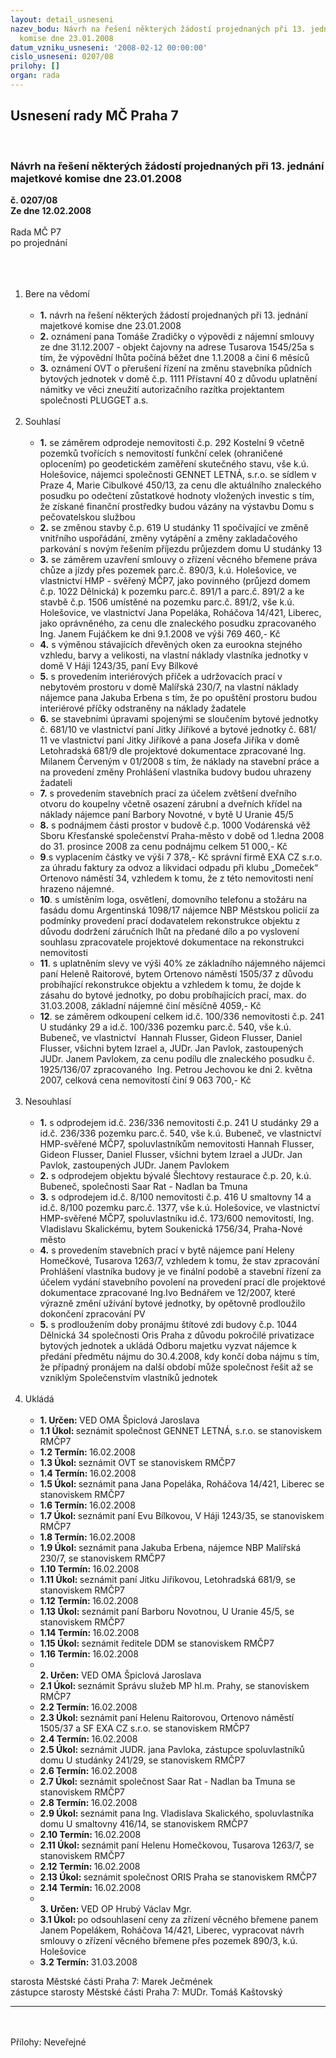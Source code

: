 ```yaml
---
layout: detail_usneseni
nazev_bodu: Návrh na řešení některých žádostí projednaných při 13. jednání majetkové
  komise dne 23.01.2008
datum_vzniku_usneseni: '2008-02-12 00:00:00'
cislo_usneseni: 0207/08
prilohy: []
organ: rada
---
```

<div id="ucUsn_pList" class="usn">
	<span><h2>Usnesení rady MČ Praha 7 </h2>
<br></span><div class="standBody">
<span><h3>Návrh na řešení některých žádostí projednaných při 13. jednání majetkové komise dne 23.01.2008</h3></span><div class="center">
		<strong>č. 0207/08</strong><br>
	</div>
<div class="center">
		<strong>Ze dne 12.02.2008</strong><br><br>
	</div>Rada MČ P7<br>po projednání<br><br><br><ol>
<br><li>Bere na vědomí <br><ul>
<br><li>
<strong>1.</strong> návrh na řešení některých žádostí projednaných při 13. jednání majetkové komise dne 23.01.2008 <br>
</li>
<li>
<strong>2.</strong> oznámení pana Tomáše Zradičky o výpovědi z nájemní smlouvy ze dne 31.12.2007 - objekt čajovny na adrese Tusarova 1545/25a s tím, že výpovědní lhůta počíná běžet dne 1.1.2008 a činí 6 měsíců <br>
</li>
<li>
<strong>3.</strong> oznámení OVT o přerušení řízení na změnu stavebníka půdních bytových jednotek v domě č.p. 1111 Přístavní 40 z důvodu uplatnění námitky ve věci zneužití autorizačního razítka projektantem společnosti PLUGGET a.s.</li>
</ul>
<br>
</li>
<li>Souhlasí <br><ul>
<br><li>
<strong>1.</strong> se záměrem odprodeje nemovitosti č.p. 292 Kostelní 9 včetně pozemků tvořících s nemovitostí funkční celek (ohraničené oplocením) po geodetickém zaměření skutečného stavu, vše k.ú. Holešovice, nájemci společnosti GENNET LETNÁ, s.r.o. se sídlem v Praze 4, Marie Cibulkové 450/13, za cenu dle aktuálního znaleckého posudku po odečtení zůstatkové hodnoty vložených investic s tím, že získané finanční prostředky budou vázány na výstavbu Domu s pečovatelskou službou <br>
</li>
<li>
<strong>2.</strong> se změnou stavby č.p. 619 U studánky 11 spočívající ve změně vnitřního uspořádání, změny vytápění a změny zakladačového parkování s novým řešením příjezdu průjezdem domu U studánky 13 <br>
</li>
<li>
<strong>3.</strong> se záměrem uzavření smlouvy o zřízení věcného břemene práva chůze a jízdy přes pozemek parc.č. 890/3, k.ú. Holešovice, ve vlastnictví HMP - svěřený MČP7, jako povinného (průjezd domem č.p. 1022 Dělnická) k pozemku parc.č. 891/1 a parc.č. 891/2 a ke stavbě č.p. 1506 umístěné na pozemku parc.č. 891/2, vše k.ú. Holešovice, ve vlastnictví Jana Popeláka, Roháčova 14/421, Liberec, jako oprávněného, za cenu dle znaleckého posudku zpracovaného Ing. Janem Fujáčkem ke dni 9.1.2008 ve výši 769 460,- Kč <br>
</li>
<li>
<strong>4.</strong> s výměnou stávajících dřevěných oken za eurookna stejného vzhledu, barvy a velikosti, na vlastní náklady vlastníka jednotky v domě V Háji 1243/35, paní Evy Bílkové <br>
</li>
<li>
<strong>5.</strong> s provedením interiérových příček a udržovacích prací v nebytovém prostoru v domě Malířská 230/7, na vlastní náklady nájemce pana Jakuba Erbena s tím, že po opuštění prostoru budou interiérové příčky odstraněny na náklady žadatele <br>
</li>
<li>
<strong>6.</strong> se stavebními úpravami spojenými se sloučením bytové jednotky č. 681/10 ve vlastnictví paní Jitky Jiříkové a bytové jednotky č. 681/ 11 ve vlastnictví paní Jitky Jiříkové a pana Josefa Jiříka v domě Letohradská 681/9 dle projektové dokumentace zpracované Ing. Milanem Červeným v 01/2008 s tím, že náklady na stavební práce a na provedení změny Prohlášení vlastníka budovy budou uhrazeny žadateli <br>
</li>
<li>
<strong>7.</strong> s provedením stavebních prací za účelem zvětšení dveřního otvoru do koupelny včetně osazení zárubní a dveřních křídel na náklady nájemce paní Barbory Novotné, v bytě U Uranie 45/5 <br>
</li>
<li>
<strong>8.</strong> s podnájmem části prostor v budově č.p. 1000 Vodárenská věž Sboru Křesťanské společenství Praha-město v době od 1.ledna 2008 do 31. prosince 2008 za cenu podnájmu celkem 51 000,- Kč <br>
</li>
<li>
<strong>9</strong>.s vyplacením částky ve výši 7 378,- Kč správní firmě EXA CZ s.r.o. za úhradu faktury za odvoz a likvidaci odpadu při klubu „Domeček“ Ortenovo náměstí 34, vzhledem k tomu, že z této nemovitosti není hrazeno nájemné. <br>
</li>
<li>
<strong>10</strong>. s umístěním loga, osvětlení, domovního telefonu a stožáru na fasádu domu Argentinská 1098/17 nájemce NBP Městskou policií za podmínky provedení prací dodavatelem rekonstrukce objektu z důvodu dodržení záručních lhůt na předané dílo a po vyslovení souhlasu zpracovatele projektové dokumentace na rekonstrukci nemovitosti <br>
</li>
<li>
<strong>11</strong>. s uplatněním slevy ve výši 40% ze základního nájemného nájemci paní Heleně Raitorové, bytem Ortenovo náměstí 1505/37 z důvodu probíhající rekonstrukce objektu a vzhledem k tomu, že dojde k zásahu do bytové jednotky, po dobu probíhajících prací, max. do 31.03.2008, základní nájemné činí měsíčně 4059,- Kč <br>
</li>
<li>
<strong>12</strong>. se záměrem odkoupení celkem id.č. 100/336 nemovitosti č.p. 241 U studánky 29 a id.č. 100/336 pozemku parc.č. 540, vše k.ú. Bubeneč, ve vlastnictví  Hannah Flusser, Gideon Flusser, Daniel Flusser, všichni bytem Izrael a, JUDr. Jan Pavlok, zastoupených JUDr. Janem Pavlokem, za cenu podílu dle znaleckého posudku č. 1925/136/07 zpracovaného  Ing. Petrou Jechovou ke dni 2. května 2007, celková cena nemovitostí činí 9 063 700,- Kč</li>
</ul>
<br>
</li>
<li>Nesouhlasí <br><ul>
<br><li>
<strong>1.</strong> s odprodejem id.č. 236/336 nemovitosti č.p. 241 U studánky 29 a id.č. 236/336 pozemku parc.č. 540, vše k.ú. Bubeneč, ve vlastnictví HMP-svěřené MČP7, spoluvlastníkům nemovitosti Hannah Flusser, Gideon Flusser, Daniel Flusser, všichni bytem Izrael a JUDr. Jan Pavlok, zastoupených JUDr. Janem Pavlokem <br>
</li>
<li>
<strong>2.</strong> s odprodejem objektu bývalé Šlechtovy restaurace č.p. 20, k.ú. Bubeneč, společnosti Saar Rat - Nadlan ba Tmuna <br>
</li>
<li>
<strong>3.</strong> s odprodejem id.č. 8/100 nemovitosti č.p. 416 U smaltovny 14 a id.č. 8/100 pozemku parc.č. 1377, vše k.ú. Holešovice, ve vlastnictví HMP-svěřené MČP7, spoluvlastníku id.č. 173/600 nemovitostí, Ing. Vladislavu Skalickému, bytem Soukenická 1756/34, Praha-Nové město <br>
</li>
<li>
<strong>4.</strong> s provedením stavebních prací v bytě nájemce paní Heleny Homečkové, Tusarova 1263/7, vzhledem k tomu, že stav zpracování Prohlášení vlastníka budovy je ve finální podobě a stavební řízení za účelem vydání stavebního povolení na provedení prací dle projektové dokumentace zpracované Ing.Ivo Bednářem ve 12/2007, které výrazně změní užívání bytové jednotky, by opětovně prodloužilo dokončení zpracování PV <br>
</li>
<li>
<strong>5.</strong> s prodloužením doby pronájmu štítové zdi budovy č.p. 1044 Dělnická 34 společnosti Oris Praha z důvodu pokročilé privatizace bytových jednotek a ukládá Odboru majetku vyzvat nájemce k předání předmětu nájmu do 30.4.2008, kdy končí doba nájmu s tím, že případný pronájem na další období může společnost řešit až se vzniklým Společenstvím vlastníků jednotek </li>
</ul>
<br>
</li>
<li>Ukládá <br><ul>
<br><li>
<strong>1. Určen: </strong>VED OMA Špiclová Jaroslava <br>
</li>
<li>
<strong>1.1 Úkol: </strong>seznámit společnost GENNET LETNÁ, s.r.o. se stanoviskem RMČP7 <br>
</li>
<li>
<strong>1.2 Termín: </strong>16.02.2008 <br>
</li>
<li>
<strong>1.3 Úkol: </strong>seznámit OVT se stanoviskem RMČP7 <br>
</li>
<li>
<strong>1.4 Termín: </strong>16.02.2008 <br>
</li>
<li>
<strong>1.5 Úkol: </strong>seznámit pana Jana Popeláka, Roháčova 14/421, Liberec se stanoviskem RMČP7 <br>
</li>
<li>
<strong>1.6 Termín: </strong>16.02.2008 <br>
</li>
<li>
<strong>1.7 Úkol: </strong>seznámit paní Evu Bílkovou, V Háji 1243/35, se stanoviskem RMČP7 <br>
</li>
<li>
<strong>1.8 Termín: </strong>16.02.2008 <br>
</li>
<li>
<strong>1.9 Úkol: </strong>seznámit pana Jakuba Erbena, nájemce NBP Malířská 230/7, se stanoviskem RMČP7 <br>
</li>
<li>
<strong>1.10 Termín: </strong>16.02.2008 <br>
</li>
<li>
<strong>1.11 Úkol: </strong>seznámit paní Jitku Jiříkovou, Letohradská 681/9, se stanoviskem RMČP7 <br>
</li>
<li>
<strong>1.12 Termín: </strong>16.02.2008 <br>
</li>
<li>
<strong>1.13 Úkol: </strong>seznámit paní Barboru Novotnou, U Uranie 45/5, se stanoviskem RMČP7 <br>
</li>
<li>
<strong>1.14 Termín: </strong>16.02.2008 <br>
</li>
<li>
<strong>1.15 Úkol: </strong>seznámit ředitele DDM se stanoviskem RMČP7 <br>
</li>
<li>
<strong>1.16 Termín: </strong>16.02.2008 <br>
</li>
<li>
<strong><br>2. Určen: </strong>VED OMA Špiclová Jaroslava <br>
</li>
<li>
<strong>2.1 Úkol: </strong>seznámit Správu služeb MP hl.m. Prahy, se stanoviskem RMČP7 <br>
</li>
<li>
<strong>2.2 Termín: </strong>16.02.2008 <br>
</li>
<li>
<strong>2.3 Úkol: </strong>seznámit paní Helenu Raitorovou, Ortenovo náměstí 1505/37 a SF EXA CZ s.r.o. se stanoviskem RMČP7 <br>
</li>
<li>
<strong>2.4 Termín: </strong>16.02.2008 <br>
</li>
<li>
<strong>2.5 Úkol: </strong>seznámit JUDR. jana Pavloka, zástupce spoluvlastníků domu U studánky 241/29, se stanoviskem RMČP7 <br>
</li>
<li>
<strong>2.6 Termín: </strong>16.02.2008 <br>
</li>
<li>
<strong>2.7 Úkol: </strong>seznámit společnost Saar Rat - Nadlan ba Tmuna se stanoviskem RMČP7 <br>
</li>
<li>
<strong>2.8 Termín: </strong>16.02.2008 <br>
</li>
<li>
<strong>2.9 Úkol: </strong>seznámit pana Ing. Vladislava Skalického, spoluvlastníka domu U smaltovny 416/14, se stanoviskem RMČP7 <br>
</li>
<li>
<strong>2.10 Termín: </strong>16.02.2008 <br>
</li>
<li>
<strong>2.11 Úkol: </strong>seznámit paní Helenu Homečkovou, Tusarova 1263/7, se stanoviskem RMČP7 <br>
</li>
<li>
<strong>2.12 Termín: </strong>16.02.2008 <br>
</li>
<li>
<strong>2.13 Úkol: </strong>seznámit společnost ORIS Praha se stanoviskem RMČP7 <br>
</li>
<li>
<strong>2.14 Termín: </strong>16.02.2008 <br>
</li>
<li>
<strong><br>3. Určen: </strong>VED OP Hrubý Václav Mgr. <br>
</li>
<li>
<strong>3.1 Úkol: </strong>po odsouhlasení ceny za zřízení věcného břemene panem Janem Popelákem, Roháčova 14/421, Liberec, vypracovat návrh smlouvy o zřízení věcného břemene přes pozemek 890/3, k.ú. Holešovice <br>
</li>
<li>
<strong>3.2 Termín: </strong>31.03.2008</li>
</ul>
</li>
</ol>starosta Městské části Praha 7: Marek Ječmének<br>zástupce starosty Městské části Praha 7: MUDr. Tomáš Kaštovský <br><hr>
<br><br>Přílohy: Neveřejné</div>
</div>